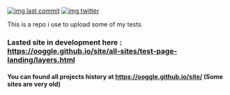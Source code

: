 [![img last commit](https://img.shields.io/github/last-commit/Ooggle/site.svg)](#)
[![img twitter](https://img.shields.io/twitter/follow/Ooggule.svg?style=social)](https://twitter.com/Ooggule)

This is a repo i use to upload some of my tests.

### Lasted site in development here : https://ooggle.github.io/site/all-sites/test-page-landing/layers.html

#### You can found all projects history at https://ooggle.github.io/site/ (Some sites are very old)

